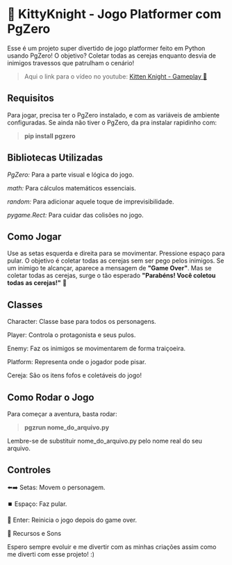 # 🍒 KittyKnight - Jogo Platformer com PgZero

Esse é um projeto super divertido de jogo platformer feito em Python usando PgZero! O objetivo? Coletar todas as cerejas enquanto desvia de inimigos travessos que patrulham o cenário! 

> Aqui o link para o vídeo no youtube:
[Kitten Knight - Gameplay 🍒](https://youtu.be/dFHdFvhP5xY)

## Requisitos

Para jogar, precisa ter o PgZero instalado, e com as variáveis de ambiente configuradas. Se ainda não tiver o PgZero, da pra instalar rapidinho com:

> **pip install pgzero**

## Bibliotecas Utilizadas

*PgZero:* Para a parte visual e lógica do jogo.

*math:* Para cálculos matemáticos essenciais.

*random:* Para adicionar aquele toque de imprevisibilidade.

*pygame.Rect:* Para cuidar das colisões no jogo.

## Como Jogar

Use as setas esquerda e direita para se movimentar.
Pressione espaço para pular. O objetivo é coletar todas as cerejas sem ser pego pelos inimigos. Se um inimigo te alcançar, aparece a mensagem de **"Game Over"**. Mas se coletar todas as cerejas, surge o tão esperado **"Parabéns! Você coletou todas as cerejas!"** 🎉

## Classes

Character: Classe base para todos os personagens.

Player: Controla o protagonista e seus pulos.

Enemy: Faz os inimigos se movimentarem de forma traiçoeira.

Platform: Representa onde o jogador pode pisar.

Cereja: São os itens fofos e coletáveis do jogo!

## Como Rodar o Jogo

Para começar a aventura, basta rodar:

> **pgzrun nome_do_arquivo.py**

Lembre-se de substituir nome_do_arquivo.py pelo nome real do seu arquivo.

## Controles

⬅️➡️ Setas: Movem o personagem.

⏹️ Espaço: Faz pular.

🔄 Enter: Reinicia o jogo depois do game over.

🎵 Recursos e Sons

Espero sempre evoluir e me divertir com as minhas criações assim como me diverti com esse projeto! :)
